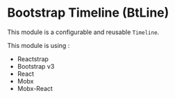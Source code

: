 # Bootstrap Timeline (BtLine)

This module is a configurable and reusable `Timeline`.

This module is using :
* Reactstrap
* Bootstrap v3
* React
* Mobx
* Mobx-React
